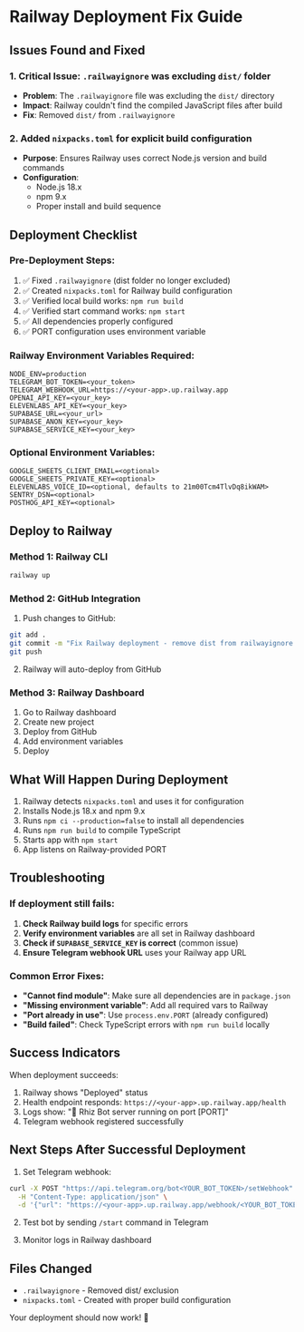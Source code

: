# Railway Deployment Fix Guide

## Issues Found and Fixed

### 1. **Critical Issue: `.railwayignore` was excluding `dist/` folder**
- **Problem**: The `.railwayignore` file was excluding the `dist/` directory
- **Impact**: Railway couldn't find the compiled JavaScript files after build
- **Fix**: Removed `dist/` from `.railwayignore`

### 2. **Added `nixpacks.toml` for explicit build configuration**
- **Purpose**: Ensures Railway uses correct Node.js version and build commands
- **Configuration**:
  - Node.js 18.x
  - npm 9.x
  - Proper install and build sequence

## Deployment Checklist

### Pre-Deployment Steps:
1. ✅ Fixed `.railwayignore` (dist folder no longer excluded)
2. ✅ Created `nixpacks.toml` for Railway build configuration
3. ✅ Verified local build works: `npm run build`
4. ✅ Verified start command works: `npm start`
5. ✅ All dependencies properly configured
6. ✅ PORT configuration uses environment variable

### Railway Environment Variables Required:
```
NODE_ENV=production
TELEGRAM_BOT_TOKEN=<your_token>
TELEGRAM_WEBHOOK_URL=https://<your-app>.up.railway.app
OPENAI_API_KEY=<your_key>
ELEVENLABS_API_KEY=<your_key>
SUPABASE_URL=<your_url>
SUPABASE_ANON_KEY=<your_key>
SUPABASE_SERVICE_KEY=<your_key>
```

### Optional Environment Variables:
```
GOOGLE_SHEETS_CLIENT_EMAIL=<optional>
GOOGLE_SHEETS_PRIVATE_KEY=<optional>
ELEVENLABS_VOICE_ID=<optional, defaults to 21m00Tcm4TlvDq8ikWAM>
SENTRY_DSN=<optional>
POSTHOG_API_KEY=<optional>
```

## Deploy to Railway

### Method 1: Railway CLI
```bash
railway up
```

### Method 2: GitHub Integration
1. Push changes to GitHub:
```bash
git add .
git commit -m "Fix Railway deployment - remove dist from railwayignore and add nixpacks config"
git push
```
2. Railway will auto-deploy from GitHub

### Method 3: Railway Dashboard
1. Go to Railway dashboard
2. Create new project
3. Deploy from GitHub
4. Add environment variables
5. Deploy

## What Will Happen During Deployment

1. Railway detects `nixpacks.toml` and uses it for configuration
2. Installs Node.js 18.x and npm 9.x
3. Runs `npm ci --production=false` to install all dependencies
4. Runs `npm run build` to compile TypeScript
5. Starts app with `npm start`
6. App listens on Railway-provided PORT

## Troubleshooting

### If deployment still fails:

1. **Check Railway build logs** for specific errors
2. **Verify environment variables** are all set in Railway dashboard
3. **Check if `SUPABASE_SERVICE_KEY` is correct** (common issue)
4. **Ensure Telegram webhook URL** uses your Railway app URL

### Common Error Fixes:

- **"Cannot find module"**: Make sure all dependencies are in `package.json`
- **"Missing environment variable"**: Add all required vars to Railway
- **"Port already in use"**: Use `process.env.PORT` (already configured)
- **"Build failed"**: Check TypeScript errors with `npm run build` locally

## Success Indicators

When deployment succeeds:
1. Railway shows "Deployed" status
2. Health endpoint responds: `https://<your-app>.up.railway.app/health`
3. Logs show: "🚀 Rhiz Bot server running on port [PORT]"
4. Telegram webhook registered successfully

## Next Steps After Successful Deployment

1. Set Telegram webhook:
```bash
curl -X POST "https://api.telegram.org/bot<YOUR_BOT_TOKEN>/setWebhook" \
  -H "Content-Type: application/json" \
  -d '{"url": "https://<your-app>.up.railway.app/webhook/<YOUR_BOT_TOKEN>"}'
```

2. Test bot by sending `/start` command in Telegram

3. Monitor logs in Railway dashboard

## Files Changed
- `.railwayignore` - Removed dist/ exclusion
- `nixpacks.toml` - Created with proper build configuration

Your deployment should now work! 🚀